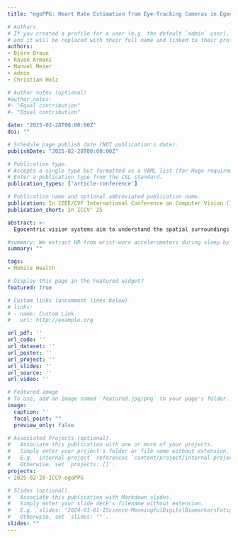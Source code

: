```yaml
---
title: "egoPPG: Heart Rate Estimation from Eye-Tracking Cameras in Egocentric Systems to Benefit Downstream Vision Tasks"

# Authors
# If you created a profile for a user (e.g. the default `admin` user), write the username (folder name) here 
# and it will be replaced with their full name and linked to their profile.
authors:
- Björn Braun
- Rayan Armani
- Manuel Meier
- admin
- Christian Holz

# Author notes (optional)
#author_notes:
#- "Equal contribution"
#- "Equal contribution"

date: "2025-02-28T00:00:00Z"
doi: ""

# Schedule page publish date (NOT publication's date).
publishDate: "2025-02-28T00:00:00Z"

# Publication type.
# Accepts a single type but formatted as a YAML list (for Hugo requirements).
# Enter a publication type from the CSL standard.
publication_types: ['article-conference']

# Publication name and optional abbreviated publication name.
publication: In IEEE/CVF International Conference on Computer Vision (ICCV)
publication_short: In ICCV' 25

abstract: >-
  Egocentric vision systems aim to understand the spatial surroundings and the wearer’s behavior inside it, including motions, activities, and interactions. We argue that egocentric systems must additionally detect physiological states to capture a person’s attention and situational responses, which are critical for context-aware behavior modeling. In this paper, we propose egoPPG, a novel vision task for egocentric systems to recover a person’s cardiac activity to aid downstream vision tasks. We introduce PulseFormer, a method to extract heart rate as a key indicator of physiological state from the eye tracking cameras on unmodified egocentric vision systems. PulseFormer continuously estimates the photoplethysmogram (PPG) from areas around the eyes and fuses motion cues from the headset’s inertial measurement unit to track HR values. We demonstrate egoPPG’s downstream benefit for a key task on EgoExo4D, an existing egocentric dataset for which we find PulseFormer’s estimates of HR to improve proficiency estimation by 14%. To train and validate PulseFormer, we collected a dataset of 13+ hours of eye tracking videos from Project Aria and contact-based PPG signals as well as an electrocardiogram (ECG) for ground-truth HR values. Similar to EgoExo4D, 25 participants performed diverse everyday activities such as office work, cooking, dancing, and exercising, which induced significant natural motion and HR variation (44–164bpm). Our model robustly estimates HR (MAE=7.67bpm) and captures patterns (r=0.85). Our results show how egocentric systems may unify environmental and physiological tracking to better understand users and that egoPPG as a complementary task provides meaningful augmentations for existing datasets and tasks. We release our code, dataset, and HR augmentations for EgoExo4D to inspire research on physiology-aware egocentric tasks.

#summary: We extract HR from wrist-worn accelerometers during sleep by tracing HR curves in the frequncy domain. Our approach further includes motion artifact removal and simple post-processing to bring down the MAE to 0.88 BPM averaged across participants of our novel dataset.
summary: ""

tags:
- Mobile Health

# Display this page in the Featured widget?
featured: true

# Custom links (uncomment lines below)
# links:
# - name: Custom Link
#   url: http://example.org

url_pdf: ''
url_code: ''
url_dataset: ''
url_poster: ''
url_project: ''
url_slides: ''
url_source: ''
url_video: ''

# Featured image
# To use, add an image named `featured.jpg/png` to your page's folder. 
image:
  caption: ''
  focal_point: ""
  preview_only: false

# Associated Projects (optional).
#   Associate this publication with one or more of your projects.
#   Simply enter your project's folder or file name without extension.
#   E.g. `internal-project` references `content/project/internal-project/index.md`.
#   Otherwise, set `projects: []`.
projects:
- 2025-02-28-ICCV-egoPPG

# Slides (optional).
#   Associate this publication with Markdown slides.
#   Simply enter your slide deck's filename without extension.
#   E.g. `slides: "2024-01-01-IScience-MeaningfulDigitalBiomarkersFatigue"` references `content/slides/2024-01-01-IScience-MeaningfulDigitalBiomarkersFatigue/index.md`.
#   Otherwise, set `slides: ""`.
slides: ""
---
```

